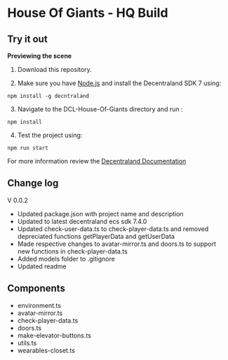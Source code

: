 # House Of Giants - HQ Build

## Try it out

**Previewing the scene**

1. Download this repository.

2. Make sure you have [Node.js](https://nodejs.org/) and install the Decentraland SDK 7 using:

```
npm install -g decntraland
```

3. Navigate to the DCL-House-Of-Giants directory and run :

```
npm install
```

4. Test the project using: 

```
npm run start
```

For more information review the [Decentraland Documentation](https://docs.decentraland.org/creator/development-guide/sdk7/preview-scene/)


## Change log 

V 0.0.2

- Updated package.json with project name and description
- Updated to latest decentraland ecs sdk 7.4.0
- Updated check-user-data.ts to check-player-data.ts and removed depreciated functions getPlayerData and getUserData
- Made respective changes to avatar-mirror.ts and doors.ts to support new functions in check-player-data.ts
- Added models folder to .gitignore
- Updated readme


## Components

- environment.ts
- avatar-mirror.ts
- check-player-data.ts
- doors.ts
- make-elevator-buttons.ts
- utils.ts
- wearables-closet.ts

